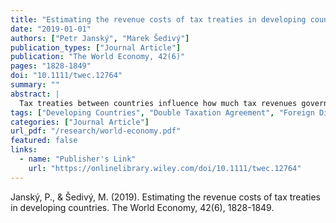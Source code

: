 ```yaml
---
title: "Estimating the revenue costs of tax treaties in developing countries"
date: "2019-01-01"
authors: ["Petr Janský", "Marek Šedivý"]
publication_types: ["Journal Article"]
publication: "The World Economy, 42(6)"
pages: "1828-1849"
doi: "10.1111/twec.12764"
summary: ""
abstract: |
  Tax treaties between countries influence how much tax revenues governments receive from multinational enterprises. These treaties often reduce the withholding tax rates on outgoing dividend and interest payments. We provide illustrative estimates of costs for these two taxes for 14 developing countries in sub-Saharan Africa and Asia in a first multi-country comparison of this kind. These might be overestimates because we assume that foreign direct investments are not influenced by the tax treaties. We estimate that the highest potential tax revenue losses are within hundreds of millions US$ and around 0.1% of GDP, with Philippines incurring the highest losses both in US$ and relative to GDP. We also find that around 95% of the losses is due to dividends and that only four investor countries—Japan, Netherlands, Switzerland and Singapore—are together responsible for more than half of the losses. We discuss the limitations of these estimates and how future research could improve their quality as well as coverage.
tags: ["Developing Countries", "Double Taxation Agreement", "Foreign Direct Investment", "Multinational Enterprises", "Tax Treaty", "Withholding Tax"]
categories: ["Journal Article"]
url_pdf: "/research/world-economy.pdf"
featured: false
links:
  - name: "Publisher's Link"
    url: "https://onlinelibrary.wiley.com/doi/10.1111/twec.12764"
---
```


Janský, P., & Šedivý, M. (2019). Estimating the revenue costs of tax treaties in developing countries. The World Economy, 42(6), 1828-1849.
